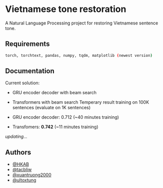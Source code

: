 
# Vietnamese tone restoration

A Natural Language Processing project for restoring Vietnamese sentence tone.


## Requirements 

```bash 
torch, torchtext, pandas, numpy, tqdm, matplotlib (newest version)
```
    
## Documentation

  Current solution:
  
  - GRU encoder decoder with beam search
  - Transformers with beam search
Temperary result training on 100K sentences (evaluate on 1K sentences)
  
  - GRU encoder decoder: 0.712 (~40 minutes training)
  - Transfomers: **0.742** (~11 minutes training)

*updating...*
## Authors

- [@HKAB](https://www.github.com/HKAB)
- [@tacbliw](https://github.com/tacbliw)
- [@xuantruong2000](https://github.com/xuantruong2000)
- [@ultoxtung](https://github.com/ultoxtung)

  